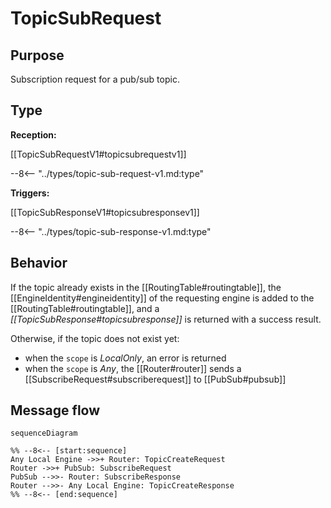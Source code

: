 <div class="message" markdown>


# TopicSubRequest

## Purpose

<!-- --8<-- [start:purpose] -->
Subscription request for a pub/sub topic.
<!-- --8<-- [end:purpose] -->

## Type

<!-- --8<-- [start:type] -->
**Reception:**

[[TopicSubRequestV1#topicsubrequestv1]]

--8<-- "../types/topic-sub-request-v1.md:type"

**Triggers:**

[[TopicSubResponseV1#topicsubresponsev1]]

--8<-- "../types/topic-sub-response-v1.md:type"
<!-- --8<-- [end:type] -->

## Behavior

<!-- --8<-- [start:behavior] -->
If the topic already exists in the [[RoutingTable#routingtable]],
the [[EngineIdentity#engineidentity]] of the requesting engine is added to the [[RoutingTable#routingtable]],
and  a *[[TopicSubResponse#topicsubresponse]]* is returned with a success result.

Otherwise, if the topic does not exist yet:
- when the `scope` is *LocalOnly*, an error is returned
- when the `scope` is *Any*, the [[Router#router]] sends a [[SubscribeRequest#subscriberequest]] to [[PubSub#pubsub]]
<!-- --8<-- [end:behavior] -->

## Message flow

<!-- --8<-- [start:messages] -->
```mermaid
sequenceDiagram

%% --8<-- [start:sequence]
Any Local Engine ->>+ Router: TopicCreateRequest
Router ->>+ PubSub: SubscribeRequest
PubSub -->>- Router: SubscribeResponse
Router -->>- Any Local Engine: TopicCreateResponse
%% --8<-- [end:sequence]
```
<!-- --8<-- [end:messages] -->

</div>
